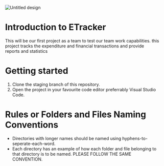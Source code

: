 
![Untitled design](https://github.com/user-attachments/assets/6d28e882-ee82-4e30-830c-d536c2cc8a6f)

# Introduction to ETracker
This will be our first project as a team to test our team work capabilities. this project tracks the expenditure and financial transactions and provide reports and statistics
# Getting started
1. Clone the staging branch of this repository.
2. Open the project in your favourite code editor preferrably Visual Studio Code.
# Rules or Folders and Files Naming Conventions
- Directories with longer names should be named using hyphens-to-seperate-each-word.
- Each directory has an example of how each folder and file belonging to that directory is to be named. PLEASE FOLLOW THE SAME CONVENTION.
